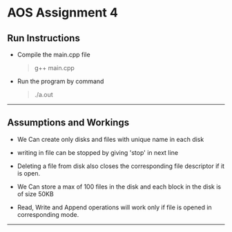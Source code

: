 # AOS Assignment 4

## Run Instructions

- Compile the main.cpp file
    > g++ main.cpp

- Run the program by command
    > ./a.out

----

## Assumptions and Workings

- We Can create only  disks and  files with unique name in each disk

- writing in file can be stopped by giving 'stop' in next line

- Deleting a file from disk also closes the corresponding file descriptor if it is open.

- We Can store a max of 100 files in the disk and each block in the disk is of size 50KB

- Read, Write and Append operations will work only if file is opened in corresponding mode. 



----